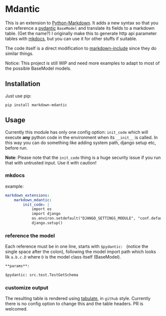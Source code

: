 # Mdantic

This is an extension to [Python-Markdown](https://python-markdown.github.io/). It adds a new syntax so that you can reference a [pydantic](https://pydantic-docs.helpmanual.io/) `BaseModel` and translate its fields to a markdown table. (Get the name?) I originally make this to generate http api parameter tables with [mkdocs](https://www.mkdocs.org/), but you can use it for other stuffs if suitable.

The code itself is a direct modification to [markdown-include](https://github.com/cmacmackin/markdown-include) since they do similar things.

Notice: This project is still WIP and need more examples to adapt to most of the possible BaseModel models.

## Installation

Just use pip:

```
pip install markdown-mdantic
```

## Usage

Currently this module has only one config option: `init_code` which will
execute **any** python code in the environment when its `__init__` is called.
In this way you can do something like adding system path, django setup etc,
before run.

**Note**: Please note that the `init_code` thing is a huge security issue if
you run that with untrusted input. Use it with caution!


### mkdocs

example:

```yaml
markdown_extensions:
    markdown_mdantic:
        init_code: |
            import os
            import django
            os.environ.setdefault("DJANGO_SETTINGS_MODULE", "conf.default")
            django.setup()
```

### reference the model

Each reference must be in one line, starts with `$pydantic: ` (notice the single space after the colon), following the model import path which looks lik `a.b.c.D` where `D` is the model class itself (BaseModel).

```markdown
**params**:

$pydantic: src.test.TestGetSchema

```

### customize output

The resulting table is rendered using [tabulate](https://pypi.org/project/tabulate/), in `github` style. Currently there is no config option to change this and the table headers. PR is welcomed.
